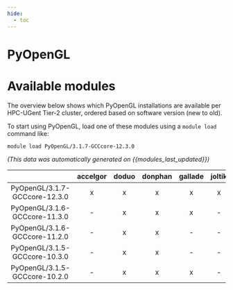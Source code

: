 ```yaml
---
hide:
  - toc
---
```


PyOpenGL
========

# Available modules


The overview below shows which PyOpenGL installations are available per HPC-UGent Tier-2 cluster, ordered based on software version (new to old).

To start using PyOpenGL, load one of these modules using a `module load` command like:

```shell
module load PyOpenGL/3.1.7-GCCcore-12.3.0
```

*(This data was automatically generated on {{modules_last_updated}})*  

| |accelgor|doduo|donphan|gallade|joltik|shinx|
| :---: | :---: | :---: | :---: | :---: | :---: | :---: |
|PyOpenGL/3.1.7-GCCcore-12.3.0|x|x|x|x|x|x|
|PyOpenGL/3.1.6-GCCcore-11.3.0|-|x|x|x|-|x|
|PyOpenGL/3.1.6-GCCcore-11.2.0|-|x|x|-|-|-|
|PyOpenGL/3.1.5-GCCcore-10.3.0|-|x|x|-|-|-|
|PyOpenGL/3.1.5-GCCcore-10.2.0|-|x|x|x|-|-|
